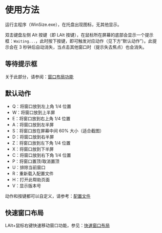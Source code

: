 使用方法
===

运行主程序（WinSize.exe），在托盘出现图标，无其他显示。

双击键盘左侧 <kdb>Alt</kdb> 按键（即 LAlt 按键），在鼠标所在屏幕的底部会显示一个提示框：`Waiting...`，此时按下按键，即可触发对应动作（见下方“默认动作”）。此提示会在 3 秒钟后自动消失，当点击其他窗口时（提示失去焦点）也会消失。

## 等待提示框

关于此部分，请参阅：[窗口布局功能](./窗口布局功能.md)

## 默认动作

- Q：将窗口放到左上角 1/4 位置
- W：将窗口放到上半屏
- E：将窗口放到右上角 1/4 位置
- A：将窗口放到左半屏
- S：将窗口放在屏幕中间 60% 大小（适合截图）
- D：将窗口放到右半屏
- Z：将窗口放到左下角 1/4 位置
- X：将窗口放到下半屏
- C：将窗口放到右下角 1/4 位置
- P：将窗口置顶/取消置顶
- U：排除当前窗口
- R：重新载入配置文件
- H：打开此帮助页面
- V：显示版本号

动作和按键都可以自定义，请参考：[配置文件](./配置文件.md)

## 快速窗口布局

LAlt+鼠标右键快速移动窗口功能，参见：[快速窗口布局](./快速窗口布局.md)